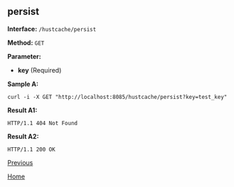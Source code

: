 ## persist ##

**Interface:** `/hustcache/persist`

**Method:** `GET`

**Parameter:** 

*  **key** (Required)  

**Sample A:**

    curl -i -X GET "http://localhost:8085/hustcache/persist?key=test_key"

**Result A1:**

	HTTP/1.1 404 Not Found
		
**Result A2:**

	HTTP/1.1 200 OK
	
[Previous](../hustdb.md)

[Home](../../../index.md)